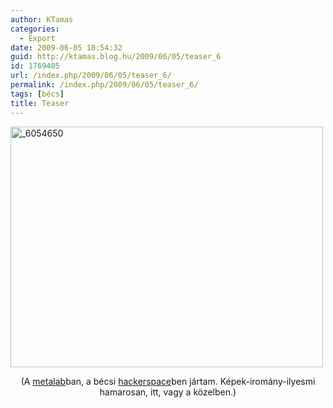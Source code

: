 ```yaml
---
author: KTamas
categories:
  - Export
date: 2009-06-05 18:54:32
guid: http://ktamas.blog.hu/2009/06/05/teaser_6
id: 1769405
url: /index.php/2009/06/05/teaser_6/
permalink: /index.php/2009/06/05/teaser_6/
tags: [bécs]
title: Teaser
---
```


[<img class="aligncenter size-full wp-image-560" title="_6054650" src="http://ktamas.blog.hu/media/image/200906/_6054650.jpg" alt="_6054650" width="500" height="385" />](http://ktamas.blog.hu/media/image/200906/_6054650.jpg)

<p style="text-align: center;">
  (A <a href="http://metalab.at/">metalab</a>ban, a bécsi <a href="http://hackerspaces.org/">hackerspace</a>ben jártam. Képek-iromány-ilyesmi hamarosan, itt, vagy a közelben.)
</p></p>
